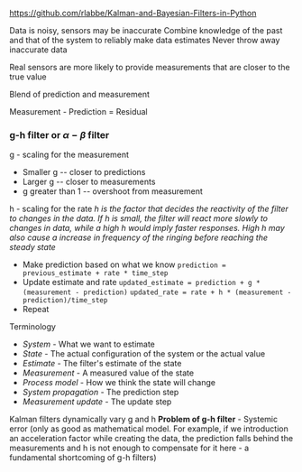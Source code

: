 https://github.com/rlabbe/Kalman-and-Bayesian-Filters-in-Python

Data is noisy, sensors may be inaccurate
Combine knowledge of the past and that of the system to reliably make data estimates
Never throw away inaccurate data

Real sensors are more likely to provide measurements that are closer to the true value 

Blend of prediction and measurement

Measurement - Prediction = Residual

### g-h filter or $\alpha-\beta$ filter
g - scaling for the measurement 
* Smaller g -- closer to predictions
* Larger g -- closer to measurements 
* g greater than 1 -- overshoot from measurement

h - scaling for the rate 
_h is the factor that decides the reactivity of the filter to changes in the data. If h is small, the filter will react more slowly to changes in data, while a high h would imply faster responses. High h may also cause a increase in frequency of the ringing before reaching the steady state_

* Make prediction based on what we know
`prediction = previous_estimate + rate * time_step`
* Update estimate and rate
`updated_estimate = prediction + g * (measurement - prediction)`
`updated_rate = rate + h * (measurement - prediction)/time_step`
* Repeat

Terminology
* *System* - What we want to estimate
* _State_ - The actual configuration of the system or the actual value 
* _Estimate_ - The filter's estimate of the state
* _Measurement_ - A measured value of the state
* _Process model_ - How we think the state will change
* _System propagation_ - The prediction step
* _Measurement update_ - The update step

Kalman filters dynamically vary g and h
**Problem of g-h filter** - Systemic error (only as good as mathematical model. For example, if we introduction an acceleration factor while creating the data, the prediction falls behind the measurements and h is not enough to compensate for it here - a fundamental shortcoming of g-h filters)
